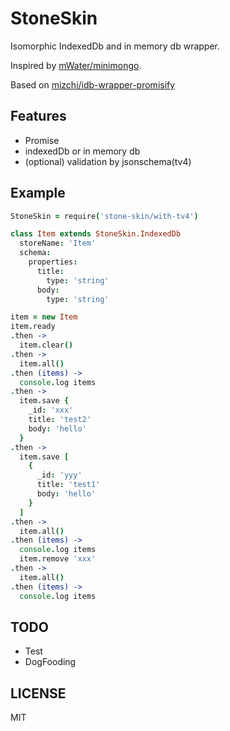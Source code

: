 # StoneSkin

Isomorphic IndexedDb and in memory db wrapper.

Inspired by [mWater/minimongo](https://github.com/mWater/minimongo "mWater/minimongo").

Based on [mizchi/idb-wrapper-promisify](https://github.com/mizchi/idb-wrapper-promisify "mizchi/idb-wrapper-promisify")

## Features

- Promise
- indexedDb or in memory db
- (optional) validation by jsonschema(tv4)

## Example

```coffee
StoneSkin = require('stone-skin/with-tv4')

class Item extends StoneSkin.IndexedDb
  storeName: 'Item'
  schema:
    properties:
      title:
        type: 'string'
      body:
        type: 'string'

item = new Item
item.ready
.then ->
  item.clear()
.then ->
  item.all()
.then (items) ->
  console.log items
.then ->
  item.save {
    _id: 'xxx'
    title: 'test2'
    body: 'hello'
  }
.then ->
  item.save [
    {
      _id: 'yyy'
      title: 'test1'
      body: 'hello'
    }
  ]
.then ->
  item.all()
.then (items) ->
  console.log items
  item.remove 'xxx'
.then ->
  item.all()
.then (items) ->
  console.log items
```

## TODO

- Test
- DogFooding

## LICENSE

MIT
